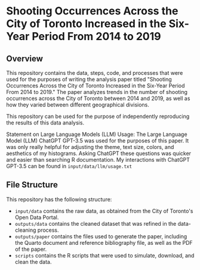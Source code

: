 # Shooting Occurrences Across the City of Toronto Increased in the Six-Year Period From 2014 to 2019

## Overview
This repository contains the data, steps, code, and processes that were used for the purposes of writing the analysis paper titled "Shooting Occurrences Across the City of Toronto Increased in the Six-Year Period From 2014 to 2019." The paper analyzes trends in the number of shooting occurrences across the City of Toronto between 2014 and 2019, as well as how they varied between different geographical divisions.

This repository can be used for the purpose of independently reproducing the results of this data analysis.

Statement on Large Language Models (LLM) Usage: The Large Language Model (LLM) ChatGPT GPT-3.5 was used for the purposes of this paper. It was only really helpful for adjusting the theme, text size, colors, and aesthetics of my histograms. Asking ChatGPT these questions was quicker and easier than searching R documentation. My interactions with ChatGPT GPT-3.5 can be found in `input/data/llm/usage.txt`

## File Structure

This repository has the following structure:

-   `input/data` contains the raw data, as obtained from the City of Toronto's Open Data Portal.
-   `outputs/data` contains the cleaned dataset that was refined in the data-cleaning process.
-   `outputs/paper` contains the files used to generate the paper, including the Quarto document and reference bibliography file, as well as the PDF of the paper. 
-   `scripts` contains the R scripts that were used to simulate, download, and clean the data.
